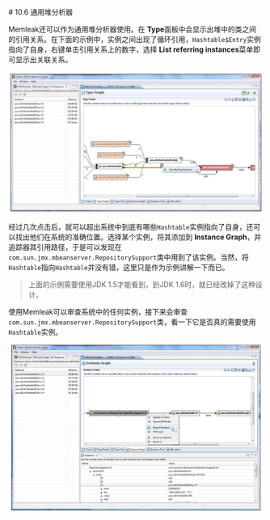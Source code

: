<a name="10.6" />
# 10.6 通用堆分析器

Memleak还可以作为通用堆分析器使用。在 **Type**面板中会显示出堆中的类之间的引用关系。在下面的示例中，实例之间出现了循环引用，`Hashtable$Entry`实例指向了自身，右键单击引用关系上的数字，选择 **List referring instances**菜单即可显示出关联关系。

![Figure 10-18][1]

经过几次点击后，就可以超出系统中到底有哪些`Hashtable`实例指向了自身，还可以找出他们在系统的准确位置。选择某个实例，将其添加到 **Instance Graph**，并追踪器其引用路径，于是可以发现在`com.sun.jmx.mbeanserver.RepositorySupport`类中用到了该实例。当然，将`Hashtable`指向`Hashtable`并没有错，这里只是作为示例讲解一下而已。

>上面的示例需要使用JDK 1.5才能看到，到JDK 1.6时，就已经改掉了这种设计。

使用Memleak可以审查系统中的任何实例，接下来会审查`com.sun.jmx.mbeanserver.RepositorySupport`类，看一下它是否真的需要使用`Hashtable`实例。

![Figure 10-19][2]









[1]:    ../images/10-18.jpg
[2]:    ../images/10-19.jpg